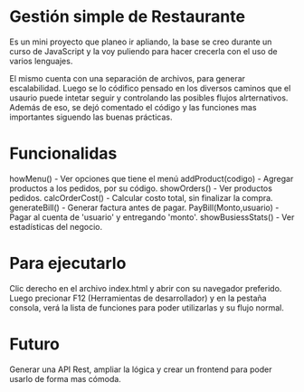 # Gestión simple de Restaurante 
Es un mini proyecto que planeo ir apliando, la base se creo durante un curso de JavaScript y la voy puliendo para hacer crecerla con el uso de varios lenguajes.

El mismo cuenta con una separación de archivos, para generar escalabilidad. Luego se lo códifico pensado en los diversos caminos que el usaurio puede intetar seguir y controlando las posibles flujos alrternativos. Además de eso, se dejó comentado el código y las funciones mas importantes siguendo las buenas prácticas.

# Funcionalidas

howMenu() - Ver opciones que tiene el menú
addProduct(codigo) - Agregar productos a los pedidos, por su código.
showOrders() - Ver productos pedidos.
calcOrderCost() - Calcular costo total, sin finalizar la compra.
generateBill() - Generar factura antes de pagar.
PayBill(Monto,usuario) - Pagar al cuenta de 'usuario' y entregando 'monto'.
showBusiessStats() - Ver estadísticas del negocio.

# Para ejecutarlo
Clic derecho en el archivo index.html y abrir con su navegador preferido. Luego precionar F12 (Herramientas de desarrollador) y en la pestaña consola, verá la lista de funciones para poder utilizarlas y su flujo normal.

# Futuro
Generar una API Rest, ampliar la lógica y crear un frontend para poder usarlo de forma mas cómoda. 
